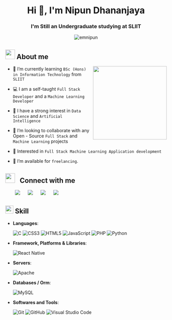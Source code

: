 <h1 align="center">Hi 👋, I'm Nipun Dhananjaya</h1>
<h3 align="center">I'm Still an Undergraduate studying at SLIIT</h3>

<p align="center">  <img src="https://komarev.com/ghpvc/?username=emnipun&label=Profile%20views&color=0e75b6&style=flat" alt="emnipun" /> </p>

## <picture><img src = "https://github.com/7oSkaaa/7oSkaaa/blob/main/Images/about_me.gif?raw=true" width = 30px></picture> About me

<picture> <img align="right" src="https://github.com/7oSkaaa/7oSkaaa/blob/main/Images/Right_Side.gif?raw=true" width = 230px></picture>

- 🌱 I’m currently learning `BSc (Hons) in Information Technology` from `SLIIT`
  
- 💻 I am a self-taught `Full Stack Developer` and a `Machine Learning Developer`
  
- 📝 I have a strong interest in `Data Science` and `Artificial Intelligence`
  
- 🤔 I’m looking to collaborate with any Open - Source  `Full Stack` and `Machine Learning` projects
  
- 🚩 Interested in `Full Stack Machine Learning Application development`
  
- 🤝 I’m available for `freelancing`.

<!--  -->

## <picture><img src="https://media.giphy.com/media/iY8CRBdQXODJSCERIr/giphy.gif" width="30" style="margin-right: 10px;"></picture> Connect with me 

<div align="left"  class="icons-social" style="margin-left: 10px;">
      <a style="margin-left: 20px;"  target="_blank" href="https://www.linkedin.com/in/nipun-dhananjaya-ekanayake-9a6446280/">
			  <img src="https://img.icons8.com/doodle/40/000000/linkedin--v2.png"></a>
      <a style="margin-left: 20px;" target="_blank" href="#">
		    <img src="https://img.icons8.com/doodle/40/000000/github--v1.png"></a>
      <a style="margin-left: 20px;" target="_blank" href="#">
			  <img src="https://img.icons8.com/doodle/40/000000/instagram-new--v2.png"></a>
		  <a style="margin-left: 20px;" target="_blank" href="https://www.youtube.com/@technobit_00/featured">
				<img src="https://img.icons8.com/doodle/1x/youtube--v2.png" ></a>
</div>

<p align="left"> 
	
	
</p>

## <img src="https://media2.giphy.com/media/QssGEmpkyEOhBCb7e1/giphy.gif?cid=ecf05e47a0n3gi1bfqntqmob8g9aid1oyj2wr3ds3mg700bl&rid=giphy.gif" width ="25"><b>  Skill </b>

<p align="center">

- **Languages**:
    
	![C](https://img.shields.io/badge/c-%2300599C.svg?style=for-the-badge&logo=c&logoColor=white) 
	![CSS3](https://img.shields.io/badge/css3-%231572B6.svg?style=for-the-badge&logo=css3&logoColor=white) 
	![HTML5](https://img.shields.io/badge/html5-%23E34F26.svg?style=for-the-badge&logo=html5&logoColor=white)
	![JavaScript](https://img.shields.io/badge/javascript-%23323330.svg?style=for-the-badge&logo=javascript&logoColor=%23F7DF1E) 
	![PHP](https://img.shields.io/badge/php-%23777BB4.svg?style=for-the-badge&logo=php&logoColor=white) 
	![Python](https://img.shields.io/badge/python-3670A0?style=for-the-badge&logo=python&logoColor=ffdd54) 


- **Framework, Platforms & Libraries**:

	![React Native](https://img.shields.io/badge/react_native-%2320232a.svg?style=for-the-badge&logo=react&logoColor=%2361DAFB) 


- **Servers**:

	![Apache](https://img.shields.io/badge/apache-%23D42029.svg?style=for-the-badge&logo=apache&logoColor=white) 

- **Databases / Orm**:

    ![MySQL](https://img.shields.io/badge/mysql-4479A1.svg?style=for-the-badge&logo=mysql&logoColor=white)


- **Softwares and Tools**:

    ![Git](https://img.shields.io/badge/git-%23F05033.svg?style=for-the-badge&logo=git&logoColor=white)
    ![GitHub](https://img.shields.io/badge/github-%23121011.svg?style=for-the-badge&logo=github&logoColor=white)
    ![Visual Studio Code](https://img.shields.io/badge/Visual%20Studio%20Code-0078d7.svg?style=for-the-badge&logo=visual-studio-code&logoColor=white)

</p>

